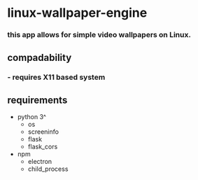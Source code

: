 # linux-wallpaper-engine
### this app allows for simple video wallpapers on Linux. 
## compadability 
### - requires X11 based system
## requirements
- python 3^ 
   - os
   - screeninfo 
   - flask
   - flask_cors
- npm 
   - electron
   - child_process
 